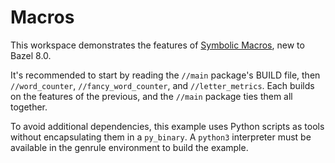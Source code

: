 # Macros

This workspace demonstrates the features of
[Symbolic Macros](https://bazel.build/extending/macros), new to Bazel 8.0.

It's recommended to start by reading the `//main` package's BUILD file, then
`//word_counter`, `//fancy_word_counter`, and `//letter_metrics`. Each builds
on the features of the previous, and the `//main` package ties them all
together.

To avoid additional dependencies, this example uses Python scripts as tools
without encapsulating them in a `py_binary`. A `python3` interpreter must be
available in the genrule environment to build the example.
